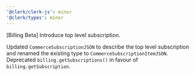 ```yaml
---
'@clerk/clerk-js': minor
'@clerk/types': minor
---
```


[Billing Beta] Introduce top level subscription.

Updated `CommerceSubscriptionJSON` to describe the top level subscription and renamed the existing type to `CommerceSubscriptionItemJSON`.
Deprecated `billing.getSubscriptions()` in favour of `billing.getSubscription`. 
